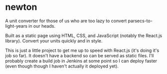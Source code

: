# newton
A unit converter for those of us who are too lazy to convert parsecs-to-light-years in our heads.

Built as a static page using HTML, CSS, and JavaScript (notably the React.js library). Convert your units quickly and in style.

This is just a little project to get me up to speed with React.js (it's doing it's job so far). It doesn't have a backend so can be served as static files. I'll probably create a build job in Jenkins at some point so I can deploy faster (even though though I haven't actually it deployed yet).
